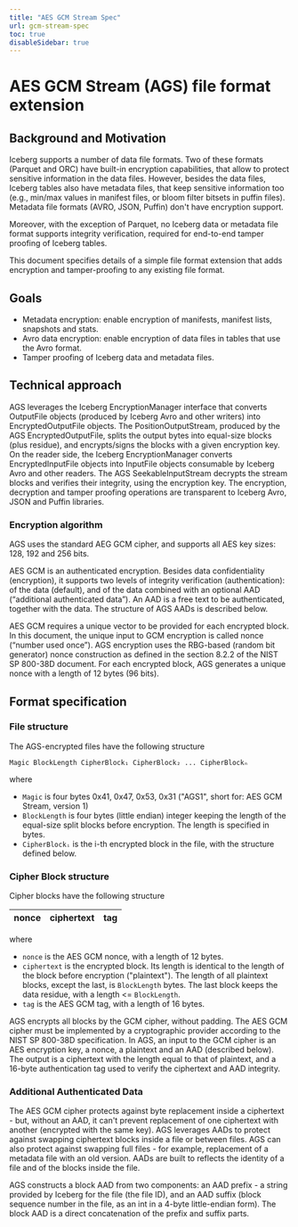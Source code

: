 ```yaml
---
title: "AES GCM Stream Spec"
url: gcm-stream-spec
toc: true
disableSidebar: true
---
```

<!--
 - Licensed to the Apache Software Foundation (ASF) under one or more
 - contributor license agreements.  See the NOTICE file distributed with
 - this work for additional information regarding copyright ownership.
 - The ASF licenses this file to You under the Apache License, Version 2.0
 - (the "License"); you may not use this file except in compliance with
 - the License.  You may obtain a copy of the License at
 -
 -   http://www.apache.org/licenses/LICENSE-2.0
 -
 - Unless required by applicable law or agreed to in writing, software
 - distributed under the License is distributed on an "AS IS" BASIS,
 - WITHOUT WARRANTIES OR CONDITIONS OF ANY KIND, either express or implied.
 - See the License for the specific language governing permissions and
 - limitations under the License.
 -->

# AES GCM Stream (AGS) file format extension

## Background and Motivation

Iceberg supports a number of data file formats. Two of these formats (Parquet and ORC) have built-in encryption capabilities, that allow to protect sensitive information in the data files. However, besides the data files, Iceberg tables also have metadata files, that keep sensitive information too (e.g., min/max values in manifest files, or bloom filter bitsets in puffin files). Metadata file formats (AVRO, JSON, Puffin) don't have encryption support.

Moreover, with the exception of Parquet, no Iceberg data or metadata file format supports integrity verification, required for end-to-end tamper proofing of Iceberg tables.

This document specifies details of a simple file format extension that adds encryption and tamper-proofing to any existing file format.

## Goals

* Metadata encryption: enable encryption of manifests, manifest lists, snapshots and stats.
* Avro data encryption: enable encryption of data files in tables that use the Avro format.
* Tamper proofing of Iceberg data and metadata files.

## Technical approach

AGS leverages the Iceberg EncryptionManager interface that converts OutputFile objects (produced by Iceberg Avro and other writers) into EncryptedOutputFile objects. The PositionOutputStream, produced by the AGS EncryptedOutputFile, splits the output bytes into equal-size blocks (plus residue), and encrypts/signs the blocks with a given encryption key. 
On the reader side, the Iceberg EncryptionManager converts EncryptedInputFile objects into InputFile objects consumable by Iceberg Avro and other readers. The AGS SeekableInputStream decrypts the stream blocks and verifies their integrity, using the encryption key.
The encryption, decryption and tamper proofing operations are transparent to Iceberg Avro, JSON and Puffin libraries.

### Encryption algorithm

AGS uses the standard AEG GCM cipher, and supports all AES key sizes: 128, 192 and 256 bits.

AES GCM is an authenticated encryption. Besides data confidentiality (encryption), it supports two levels of integrity verification (authentication): of the data (default), and of the data combined with an optional AAD (“additional authenticated data”). An AAD is a free text to be authenticated, together with the data. The structure of AGS AADs is described below.

AES GCM requires a unique vector to be provided for each encrypted block. In this document, the unique input to GCM encryption is called nonce (“number used once”). AGS encryption uses the RBG-based (random bit generator) nonce construction as defined in the section 8.2.2 of the NIST SP 800-38D document. For each encrypted block, AGS generates a unique nonce with a length of 12 bytes (96 bits).

## Format specification

### File structure

The AGS-encrypted files have the following structure

```
Magic BlockLength CipherBlock₁ CipherBlock₂ ... CipherBlockₙ
```

where

- `Magic` is four bytes 0x41, 0x47, 0x53, 0x31 ("AGS1", short for: AES GCM Stream, version 1)
- `BlockLength` is four bytes (little endian) integer keeping the length of the equal-size split blocks before encryption. The length is specified in bytes.
- `CipherBlockᵢ` is the i-th encrypted block in the file, with the structure defined below.

### Cipher Block structure

Cipher blocks have the following structure

| nonce | ciphertext | tag |
|-------|------------|-----|

where

- `nonce` is the AES GCM nonce, with a length of 12 bytes.
- `ciphertext` is the encrypted block. Its length is identical to the length of the block before encryption ("plaintext"). The length of all plaintext blocks, except the last, is `BlockLength` bytes. The last block keeps the data residue, with a length <= `BlockLength`.
- `tag` is the AES GCM tag, with a length of 16 bytes.

AGS encrypts all blocks by the GCM cipher, without padding. The AES GCM cipher must be implemented by a cryptographic provider according to the NIST SP 800-38D specification. In AGS, an input to the GCM cipher is an AES encryption key, a nonce, a plaintext and an AAD (described below). The output is a ciphertext with the length equal to that of plaintext, and a 16-byte authentication tag used to verify the ciphertext and AAD integrity.

### Additional Authenticated Data

The AES GCM cipher protects against byte replacement inside a ciphertext - but, without an AAD, it can't prevent replacement of one ciphertext with another (encrypted with the same key). AGS leverages AADs to protect against swapping ciphertext blocks inside a file or between files. AGS can also protect against swapping full files - for example, replacement of a metadata file with an old version. AADs are built to reflects the identity of a file and of the blocks inside the file.

AGS constructs a block AAD from two components: an AAD prefix - a string provided by Iceberg for the file (the file ID), and an AAD suffix (block sequence number in the file, as an int in a 4-byte little-endian form). The block AAD is a direct concatenation of the prefix and suffix parts.




